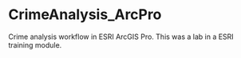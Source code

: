 # CrimeAnalysis_ArcPro
Crime analysis workflow in ESRI ArcGIS Pro. This was a lab in a ESRI training module.
